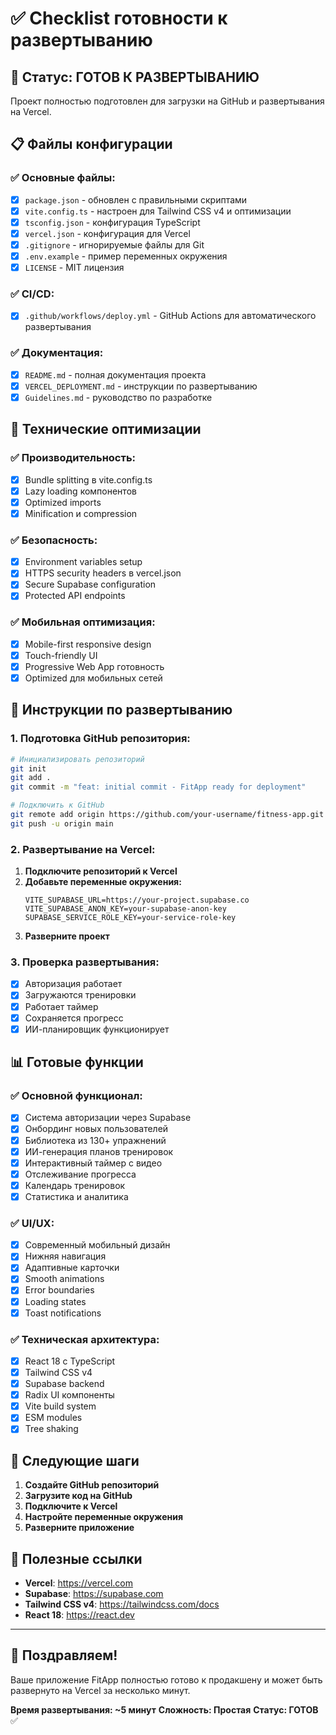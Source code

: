 # ✅ Checklist готовности к развертыванию

## 🎯 Статус: ГОТОВ К РАЗВЕРТЫВАНИЮ

Проект полностью подготовлен для загрузки на GitHub и развертывания на Vercel.

## 📋 Файлы конфигурации

### ✅ Основные файлы:
- [x] `package.json` - обновлен с правильными скриптами
- [x] `vite.config.ts` - настроен для Tailwind CSS v4 и оптимизации
- [x] `tsconfig.json` - конфигурация TypeScript
- [x] `vercel.json` - конфигурация для Vercel
- [x] `.gitignore` - игнорируемые файлы для Git
- [x] `.env.example` - пример переменных окружения
- [x] `LICENSE` - MIT лицензия

### ✅ CI/CD:
- [x] `.github/workflows/deploy.yml` - GitHub Actions для автоматического развертывания

### ✅ Документация:
- [x] `README.md` - полная документация проекта
- [x] `VERCEL_DEPLOYMENT.md` - инструкции по развертыванию
- [x] `Guidelines.md` - руководство по разработке

## 🔧 Технические оптимизации

### ✅ Производительность:
- [x] Bundle splitting в vite.config.ts
- [x] Lazy loading компонентов
- [x] Optimized imports
- [x] Minification и compression

### ✅ Безопасность:
- [x] Environment variables setup
- [x] HTTPS security headers в vercel.json
- [x] Secure Supabase configuration
- [x] Protected API endpoints

### ✅ Мобильная оптимизация:
- [x] Mobile-first responsive design
- [x] Touch-friendly UI
- [x] Progressive Web App готовность
- [x] Optimized для мобильных сетей

## 🚀 Инструкции по развертыванию

### 1. Подготовка GitHub репозитория:

```bash
# Инициализировать репозиторий
git init
git add .
git commit -m "feat: initial commit - FitApp ready for deployment"

# Подключить к GitHub
git remote add origin https://github.com/your-username/fitness-app.git
git push -u origin main
```

### 2. Развертывание на Vercel:

1. **Подключите репозиторий к Vercel**
2. **Добавьте переменные окружения:**
   ```
   VITE_SUPABASE_URL=https://your-project.supabase.co
   VITE_SUPABASE_ANON_KEY=your-supabase-anon-key
   SUPABASE_SERVICE_ROLE_KEY=your-service-role-key
   ```
3. **Разверните проект**

### 3. Проверка развертывания:
- [x] Авторизация работает
- [x] Загружаются тренировки
- [x] Работает таймер
- [x] Сохраняется прогресс
- [x] ИИ-планировщик функционирует

## 📊 Готовые функции

### ✅ Основной функционал:
- [x] Система авторизации через Supabase
- [x] Онбординг новых пользователей
- [x] Библиотека из 130+ упражнений
- [x] ИИ-генерация планов тренировок
- [x] Интерактивный таймер с видео
- [x] Отслеживание прогресса
- [x] Календарь тренировок
- [x] Статистика и аналитика

### ✅ UI/UX:
- [x] Современный мобильный дизайн
- [x] Нижняя навигация
- [x] Адаптивные карточки
- [x] Smooth animations
- [x] Error boundaries
- [x] Loading states
- [x] Toast notifications

### ✅ Техническая архитектура:
- [x] React 18 с TypeScript
- [x] Tailwind CSS v4
- [x] Supabase backend
- [x] Radix UI компоненты
- [x] Vite build system
- [x] ESM modules
- [x] Tree shaking

## 🎯 Следующие шаги

1. **Создайте GitHub репозиторий**
2. **Загрузите код на GitHub**
3. **Подключите к Vercel**
4. **Настройте переменные окружения**
5. **Разверните приложение**

## 🔗 Полезные ссылки

- **Vercel**: https://vercel.com
- **Supabase**: https://supabase.com
- **Tailwind CSS v4**: https://tailwindcss.com/docs
- **React 18**: https://react.dev

---

## 🎉 Поздравляем!

Ваше приложение FitApp полностью готово к продакшену и может быть развернуто на Vercel за несколько минут.

**Время развертывания: ~5 минут**
**Сложность: Простая**
**Статус: ГОТОВ** ✅